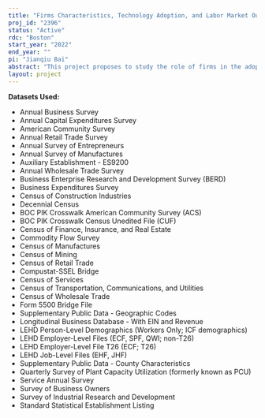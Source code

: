 ```yaml
---
title: "Firms Characteristics, Technology Adoption, and Labor Market Outcomes"
proj_id: "2396"
status: "Active"
rdc: "Boston"
start_year: "2022"
end_year: ""
pi: "Jianqiu Bai"
abstract: "This project proposes to study the role of firms in the adoption of information technology (IT) and how preexisting firm characteristics interact with IT adoption to generate differential impacts on individual workers, firms, as well as industries as a whole. Specifically, the research studies the impact of firms' technology adoption on individual workers and again how this effect varies across firms with different preexisting firm characteristics and exogenous shocks. This research also the research studies the impact of technology adoption on establishment performance and how this varies across firms with different preexisting characteristics. The researchers study how firms' preexisting conditions and exogenous shocks influence their likelihood of technology adoption."
layout: project
---
```


**Datasets Used:**

  - Annual Business Survey 
  - Annual Capital Expenditures Survey 
  - American Community Survey 
  - Annual Retail Trade Survey 
  - Annual Survey of Entrepreneurs 
  - Annual Survey of Manufactures 
  - Auxiliary Establishment - ES9200 
  - Annual Wholesale Trade Survey 
  - Business Enterprise Research and Development Survey (BERD) 
  - Business Expenditures Survey 
  - Census of Construction Industries 
  - Decennial Census 
  - BOC PIK Crosswalk American Community Survey (ACS) 
  - BOC PIK Crosswalk Census Unedited File (CUF) 
  - Census of Finance, Insurance, and Real Estate 
  - Commodity Flow Survey 
  - Census of Manufactures 
  - Census of Mining 
  - Census of Retail Trade 
  - Compustat-SSEL Bridge 
  - Census of Services 
  - Census of Transportation, Communications, and Utilities 
  - Census of Wholesale Trade 
  - Form 5500 Bridge File 
  - Supplementary Public Data - Geographic Codes 
  - Longitudinal Business Database - With EIN and Revenue 
  - LEHD Person-Level Demographics (Workers Only; ICF demographics) 
  - LEHD Employer-Level Files (ECF, SPF, QWI; non-T26) 
  - LEHD Employer-Level File T26 (ECF; T26) 
  - LEHD Job-Level Files (EHF, JHF) 
  - Supplementary Public Data - County Characteristics 
  - Quarterly Survey of Plant Capacity Utilization (formerly known as PCU) 
  - Service Annual Survey 
  - Survey of Business Owners 
  - Survey of Industrial Research and Development 
  - Standard Statistical Establishment Listing 

